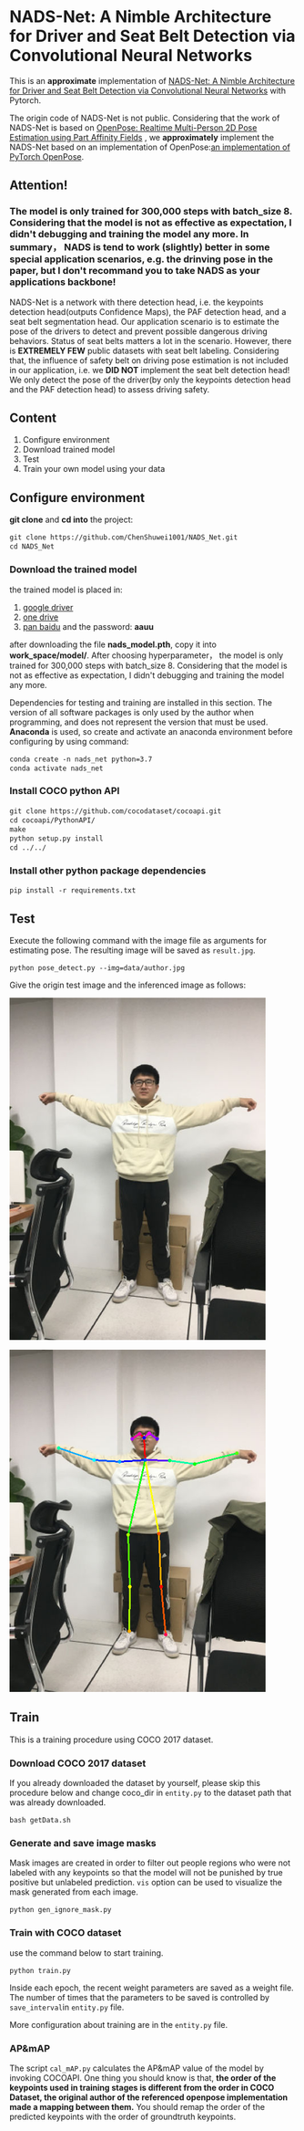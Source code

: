 # NADS-Net: A Nimble Architecture for Driver and Seat Belt Detection via Convolutional Neural Networks



This is an **approximate** implementation of [NADS-Net: A Nimble Architecture for Driver and Seat Belt Detection via Convolutional Neural Networks](https://arxiv.org/abs/1910.03695) with Pytorch. 

The origin code of NADS-Net is not public. Considering that the work of NADS-Net is based on [OpenPose: Realtime Multi-Person 2D Pose Estimation using Part Affinity Fields](https://arxiv.org/abs/1812.08008) , we **approximately** implement the NADS-Net based on an implementation of OpenPose:[an implementation of PyTorch OpenPose](https://github.com/tracer9/Pytorch0.4.1_Openpose).



## Attention!

###  The model is only trained for 300,000 steps with batch_size 8. Considering that the model is not as effective as expectation, I didn't debugging and training the model any more. In summary， NADS is tend to work (slightly) better in some special application scenarios, e.g. the drinving pose in  the paper, but I don't recommand you to take NADS as your applications backbone!

NADS-Net is a network  with there detection head, i.e. the keypoints detection head(outputs Confidence Maps), the PAF detection head, and a seat belt segmentation head. Our application scenario is to estimate the pose of the drivers to detect and prevent possible dangerous driving behaviors. Status of seat belts matters a lot in the scenario. However, there is **EXTREMELY FEW** public datasets with seat belt labeling. Considering that, the influence of safety belt on driving pose estimation is not included in our application, i.e. we **DID NOT** implement the seat belt detection head! We only detect the pose of the driver(by only the keypoints detection head and the PAF detection head) to assess driving safety.



## Content

1. Configure environment
2. Download trained model
3. Test
4. Train your own model using your data



## Configure environment

**git clone** and **cd into** the project:

```
git clone https://github.com/ChenShuwei1001/NADS_Net.git
cd NADS_Net
```

### Download the trained model

the trained model is placed in:

1. [google driver]()
2. [one drive]()
3. [pan baidu](https://pan.baidu.com/s/1sRzhS3EGpwNYcXpBbcEZHg) and the password: **aauu**

after downloading the file **nads_model.pth**, copy it into **work_space/model/**. After choosing hyperparameter， the model is only trained for 300,000 steps with batch_size 8. Considering that the model is not as effective as expectation, I didn't debugging and training the model any more.



Dependencies for testing and training are installed in this section. The version of all software packages is only used by the author when programming, and does not represent the version that must be used.  **Anaconda** is used, so create and activate an anaconda environment before configuring by using command:

```
conda create -n nads_net python=3.7
conda activate nads_net
```

### Install COCO python API

```
git clone https://github.com/cocodataset/cocoapi.git
cd cocoapi/PythonAPI/
make
python setup.py install
cd ../../
```

### Install other python package dependencies

```
pip install -r requirements.txt
```

## Test

Execute the following command with the image file as arguments for estimating pose. The resulting image will be saved as `result.jpg`.

```
python pose_detect.py --img=data/author.jpg
```

Give the origin test image and the inferenced image as follows:

![origin image](https://github.com/ChenShuwei1001/NADS_Net/blob/master/data/author.jpg)

![inferenced_image](https://github.com/ChenShuwei1001/NADS_Net/blob/master/data/result.png)

## Train

This is a training procedure using COCO 2017 dataset.

### Download COCO 2017 dataset

If you already downloaded the dataset by yourself, please skip this procedure below and change coco_dir in `entity.py` to the dataset path that was already downloaded.

```
bash getData.sh
```

### Generate and save image masks

Mask images are created in order to filter out people regions who were not labeled with any keypoints so that the model will not be punished by true positive but unlabeled prediction. `vis` option can be used to visualize the mask generated from each image.

```
python gen_ignore_mask.py
```

### Train with COCO dataset

use the command below to start training.

```
python train.py
```

Inside each epoch, the recent weight parameters are saved as a weight file. The number of times that the parameters to be saved is controlled by `save_interval`in `entity.py` file.

More configuration about training are in the `entity.py` file.

### AP&mAP

The script  `cal_mAP.py` calculates the AP&mAP value of the model by invoking COCOAPI. One thing you should know is that, **the order of the keypoints used in training stages is different from the order in COCO Dataset, the original author of the referenced openpose implementation made a mapping between them.** You should remap the order of the predicted keypoints with the order of groundtruth keypoints.

